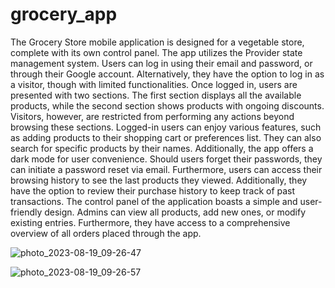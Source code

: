 # grocery_app
The Grocery Store mobile application is designed for a vegetable store, complete with its own control panel. The app utilizes the Provider state management system. Users can log in using their email and password, or through their Google account. Alternatively, they have the option to log in as a visitor, though with limited functionalities.
Once logged in, users are presented with two sections. The first section displays all the available products, while the second section shows products with ongoing discounts. Visitors, however, are restricted from performing any actions beyond browsing these sections.
Logged-in users can enjoy various features, such as adding products to their shopping cart or preferences list. They can also search for specific products by their names. Additionally, the app offers a dark mode for user convenience. Should users forget their passwords, they can initiate a password reset via email.
Furthermore, users can access their browsing history to see the last products they viewed. Additionally, they have the option to review their purchase history to keep track of past transactions.
The control panel of the application boasts a simple and user-friendly design. Admins can view all products, add new ones, or modify existing entries. Furthermore, they have access to a comprehensive overview of all orders placed through the app.


![photo_2023-08-19_09-26-47](https://github.com/MomenRizq/grocery_app/assets/93680253/01daa896-9558-471a-b5ec-e115abec6901)


![photo_2023-08-19_09-26-57](https://github.com/MomenRizq/grocery_app/assets/93680253/3bbccf30-3b89-4340-8037-2533b579e163)


